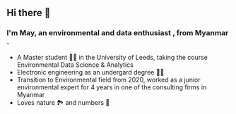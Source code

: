 ## Hi there 👋

<!--
**MayMonThetKhine/MayMonThetKhine** is a ✨ _special_ ✨ repository because its `README.md` (this file) appears on your GitHub profile.

Here are some ideas to get you started:

- 🔭 I’m currently working on ...
- 🌱 I’m currently learning ...
- 👯 I’m looking to collaborate on ...
- 🤔 I’m looking for help with ...
- 💬 Ask me about ...
- 📫 How to reach me: ...
- 😄 Pronouns: ...
- ⚡ Fun fact: ...
-->
### I'm May, an environmental and data enthusiast , from Myanmar .

* A Master student 👩‍🎓 in the University of Leeds, taking the course Environmental Data Science & Analytics
* Electronic engineering as an undergard degree 👩‍💻
* Transition to Environmental field from 2020, worked as a junior environmental expert for 4 years in one of the consulting firms in Myanmar
* Loves nature 🏞️ and numbers 🔢

  

